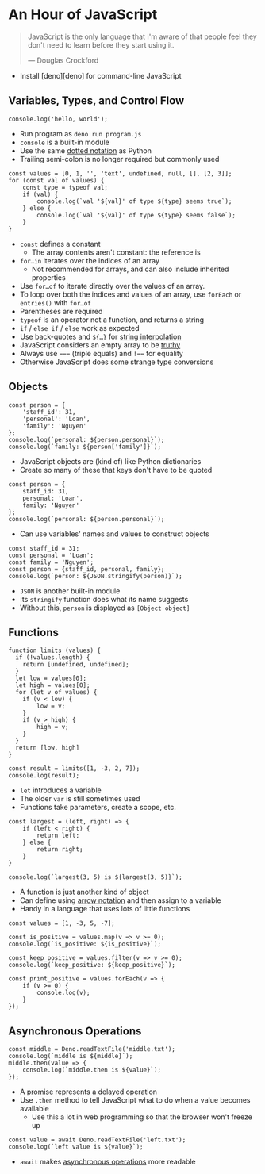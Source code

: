 # An Hour of JavaScript

> JavaScript is the only language that I'm aware of
> that people feel they don't need to learn
> before they start using it.
>
> — Douglas Crockford

-   Install [deno][deno] for command-line JavaScript

## Variables, Types, and Control Flow

```{data-file="console_log.js"}
console.log('hello, world');
```

-   Run program as `deno run program.js`
-   `console` is a built-in module
-   Use the same [dotted notation](g:dotted-notation) as Python
-   Trailing semi-colon is no longer required but commonly used

```{data-file="loop_if_truthiness.js"}
const values = [0, 1, '', 'text', undefined, null, [], [2, 3]];
for (const val of values) {
    const type = typeof val;
    if (val) {
        console.log(`val '${val}' of type ${type} seems true`);
    } else {
        console.log(`val '${val}' of type ${type} seems false`);
    }
}
```

-   `const` defines a constant
    -   The array contents aren't constant: the reference is
-   `for…in` iterates over the indices of an array
    -   Not recommended for arrays, and can also include inherited properties
-   Use `for…of` to iterate directly over the values of an array.
-   To loop over both the indices and values of an array, use `forEach` or `entries()` with `for…of`
-   Parentheses are required
-   `typeof` is an operator not a function, and returns a string
-   `if` / `else if` / `else` work as expected
-   Use back-quotes and `${…}` for [string interpolation](g:string-interpolation)
-   JavaScript considers an empty array to be [truthy](g:truthiness)
-   Always use `===` (triple equals) and `!==` for equality
-   Otherwise JavaScript does some strange type conversions

## Objects

```{data-file="object_access.js"}
const person = {
    'staff_id': 31,
    'personal': 'Loan',
    'family': 'Nguyen'
};
console.log(`personal: ${person.personal}`);
console.log(`family: ${person['family']}`);
```

-   JavaScript objects are (kind of) like Python dictionaries
-   Create so many of these that keys don't have to be quoted

```{data-file="object_unquoted.js"}
const person = {
    staff_id: 31,
    personal: 'Loan',
    family: 'Nguyen'
};
console.log(`personal: ${person.personal}`);
```

-   Can use variables' names and values to construct objects

```{data-file="object_variables_as_fields.js"}
const staff_id = 31;
const personal = 'Loan';
const family = 'Nguyen';
const person = {staff_id, personal, family};
console.log(`person: ${JSON.stringify(person)}`);
```

-   `JSON` is another built-in module
-   Its `stringify` function does what its name suggests
-   Without this, `person` is displayed as `[Object object]`

## Functions

```{data-file="function_def_and_call.js"}
function limits (values) {
  if (!values.length) {
    return [undefined, undefined];
  }
  let low = values[0];
  let high = values[0];
  for (let v of values) {
    if (v < low) {
        low = v;
    }
    if (v > high) {
        high = v;
    }
  }
  return [low, high]
}

const result = limits([1, -3, 2, 7]);
console.log(result);
```

-   `let` introduces a variable
-   The older `var` is still sometimes used
-   Functions take parameters, create a scope, etc.

```{data-file="arrow_function.js"}
const largest = (left, right) => {
    if (left < right) {
        return left;
    } else {
        return right;
    }
}

console.log(`largest(3, 5) is ${largest(3, 5)}`);
```

-   A function is just another kind of object
-   Can define using [arrow notation](g:arrow-notation) and then assign to a variable
-   Handy in a language that uses lots of little functions

```{data-file="higher_order_func.js"}
const values = [1, -3, 5, -7];

const is_positive = values.map(v => v >= 0);
console.log(`is_positive: ${is_positive}`);

const keep_positive = values.filter(v => v >= 0);
console.log(`keep_positive: ${keep_positive}`);

const print_positive = values.forEach(v => {
    if (v >= 0) {
        console.log(v);
    }
});
```

## Asynchronous Operations

```{data-file="promises.js"}
const middle = Deno.readTextFile('middle.txt');
console.log(`middle is ${middle}`);
middle.then(value => {
    console.log(`middle.then is ${value}`);
});
```

-   A [promise](g:promise) represents a delayed operation
-   Use `.then` method to tell JavaScript what to do when a value becomes available
    -   Use this a lot in web programming so that the browser won't freeze up

```{data-file="await.js"}
const value = await Deno.readTextFile('left.txt');
console.log(`left value is ${value}`);
```

-   `await` makes [asynchronous operations](g:async-operation) more readable
